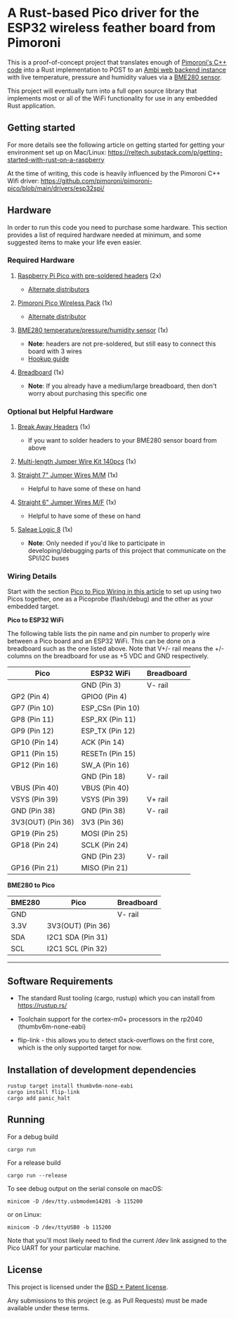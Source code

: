 # A Rust-based Pico driver for the ESP32 wireless feather board from Pimoroni

This is a proof-of-concept project that translates enough of [Pimoroni's C++ code](https://github.com/pimoroni/pimoroni-pico/tree/main/examples/pico_wireless) into a Rust implementation to POST to an [Ambi web backend instance](https://github.com/Jim-Hodapp-Coaching/ambi) with live temperature, pressure and humidity values via a [BME280 sensor](https://www.sparkfun.com/products/13676).

This project will eventually turn into a full open source library that implements most or all of the WiFi functionality for use in any embedded Rust application.

## Getting started

For more details see the following article on getting started for getting your environment set up
on Mac/Linux:
https://reltech.substack.com/p/getting-started-with-rust-on-a-raspberry

At the time of writing, this code is heavily influenced by the Pimoroni C++ Wifi driver:
https://github.com/pimoroni/pimoroni-pico/blob/main/drivers/esp32spi/

## Hardware

In order to run this code you need to purchase some hardware. This section provides a list of required hardware
needed at minimum, and some suggested items to make your life even easier.

### Required Hardware

1. [Raspberry Pi Pico with pre-soldered headers](https://www.elektor.com/raspberry-pi-pico-rp2040-with-pre-soldered-headers) (2x)
   * [Alternate distributors](https://www.raspberrypi.com/products/raspberry-pi-pico/)

2. [Pimoroni Pico Wireless Pack](https://shop.pimoroni.com/products/pico-wireless-pack?variant=32369508581459) (1x)
   * [Alternate distributor](https://www.elektor.com/pimoroni-raspberry-pi-pico-wireless-pack)

3. [BME280 temperature/pressure/humidity sensor](https://www.sparkfun.com/products/13676) (1x)
   * __Note__: headers are not pre-soldered, but still easy to connect this board with 3 wires
   * [Hookup guide](https://learn.sparkfun.com/tutorials/sparkfun-bme280-breakout-hookup-guide)

4. [Breadboard](https://www.sparkfun.com/products/12614) (1x)
   * __Note__: If you already have a medium/large breadboard, then don't worry about purchasing this specific one


### Optional but Helpful Hardware

1. [Break Away Headers](https://www.sparkfun.com/products/116) (1x)
   * If you want to solder headers to your BME280 sensor board from above

2. [Multi-length Jumper Wire Kit 140pcs](https://www.sparkfun.com/products/124) (1x)

3. [Straight 7" Jumper Wires M/M](https://www.sparkfun.com/products/11026) (1x)
   * Helpful to have some of these on hand

4. [Straight 6" Jumper Wires M/F](https://www.sparkfun.com/products/12794) (1x)
   * Helpful to have some of these on hand

5. [Saleae Logic 8](https://www.saleae.com/) (1x)
   * __Note__: Only needed if you'd like to participate in developing/debugging parts of this project that communicate
   on the SPI/I2C buses
   
### Wiring Details

Start with the section [Pico to Pico Wiring in this article](https://reltech.substack.com/p/getting-started-with-rust-on-a-raspberry?s=w) to set up using two Picos together, one as a Picoprobe (flash/debug) and the other as your embedded target.

__Pico to ESP32 WiFi__

The following table lists the pin name and pin number to properly wire between a Pico board and an ESP32 WiFi. This can be done on a breadboard such as the one listed above. Note that V+/- rail means the +/- columns on the breadboard for use as +5 VDC and GND respectively.

| Pico              | ESP32 WiFi       | Breadboard |
| ----------------- | ---------------- | ---------- |
|                   | GND (Pin 3)      | V- rail    |
| GP2 (Pin 4)       | GPIO0 (Pin 4)    |            |
| GP7 (Pin 10)      | ESP_CSn (Pin 10) |            |
| GP8 (Pin 11)      | ESP_RX (Pin 11)  |            |
| GP9 (Pin 12)      | ESP_TX (Pin 12)  |            |
| GP10 (Pin 14)     | ACK (Pin 14)     |            |
| GP11 (Pin 15)     | RESETn (Pin 15)  |            |
| GP12 (Pin 16)     | SW_A (Pin 16)    |            |
|                   | GND (Pin 18)     | V- rail    |
| VBUS (Pin 40)     | VBUS (Pin 40)    |            |
| VSYS (Pin 39)     | VSYS (Pin 39)    | V+ rail    |
| GND (Pin 38)      | GND (Pin 38)     | V- rail    |
| 3V3(OUT) (Pin 36) | 3V3 (Pin 36)     |            |
| GP19 (Pin 25)     | MOSI (Pin 25)    |            |
| GP18 (Pin 24)     | SCLK (Pin 24)    |            |
|                   | GND (Pin 23)     | V- rail    |
| GP16 (Pin 21)     | MISO (Pin 21)    |            |

__BME280 to Pico__

| BME280 | Pico              | Breadboard |
| ------ | ----------------- | ---------- |
| GND    |                   | V- rail    |
| 3.3V   | 3V3(OUT) (Pin 36) |            |
| SDA    | I2C1 SDA (Pin 31) |            |
| SCL    | I2C1 SCL (Pin 32) |            |

***

## Software Requirements
- The standard Rust tooling (cargo, rustup) which you can install from https://rustup.rs/

- Toolchain support for the cortex-m0+ processors in the rp2040 (thumbv6m-none-eabi)

- flip-link - this allows you to detect stack-overflows on the first core, which is the only supported target for now.

## Installation of development dependencies
```
rustup target install thumbv6m-none-eabi
cargo install flip-link
cargo add panic_halt
```

## Running

For a debug build
```
cargo run
```
For a release build
```
cargo run --release
```

To see debug output on the serial console on macOS:
```
minicom -D /dev/tty.usbmodem14201 -b 115200
```
or on Linux:
```
minicom -D /dev/ttyUSB0 -b 115200
```

Note that you'll most likely
need to find the current /dev link assigned to the Pico UART for your particular machine.

## License

This project is licensed under the [BSD + Patent license](https://opensource.org/licenses/BSDplusPatent).

Any submissions to this project (e.g. as Pull Requests) must be made available under these terms.
